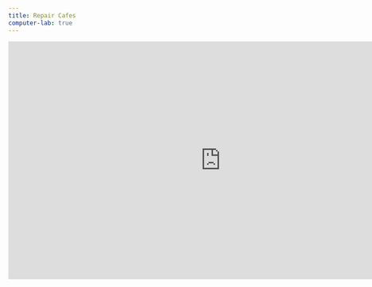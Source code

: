 ```yaml
---
title: Repair Cafes
computer-lab: true
---
```



<iframe width="854" height="480" src="https://www.youtube.com/embed/3FbdPQM3JDQ" frameborder="0" allowfullscreen></iframe>
